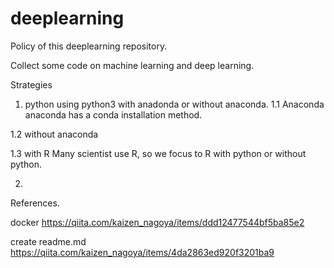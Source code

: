 # deeplearning

Policy of this deeplearning repository.

  Collect some code on machine learning and deep learning.

Strategies

1. python
 using python3 with anadonda or without anaconda.
1.1 Anaconda
 anaconda has a conda installation method.

1.2 without anaconda


1.3 with R
 Many scientist use R, so we focus to R with python or without python.

2. 
 



References.

docker
https://qiita.com/kaizen_nagoya/items/ddd12477544bf5ba85e2

create readme.md
https://qiita.com/kaizen_nagoya/items/4da2863ed920f3201ba9
